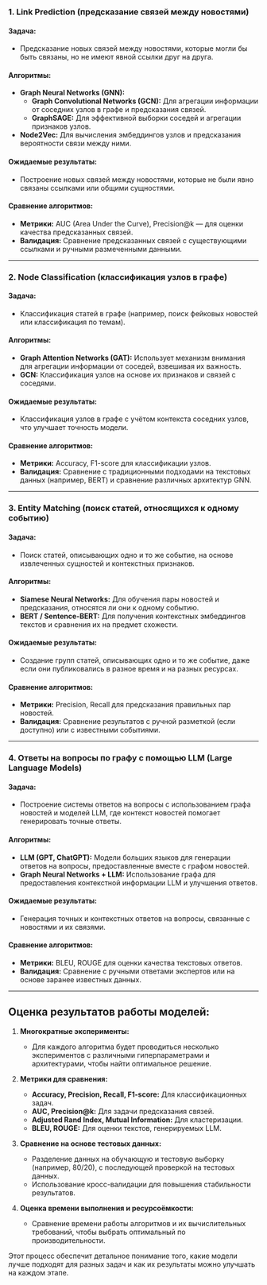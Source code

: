 ### 1. **Link Prediction (предсказание связей между новостями)**

#### Задача:
- Предсказание новых связей между новостями, которые могли бы быть связаны, но не имеют явной ссылки друг на друга.

#### Алгоритмы:
- **Graph Neural Networks (GNN):**
  - **Graph Convolutional Networks (GCN):** Для агрегации информации от соседних узлов в графе и предсказания связей.
  - **GraphSAGE:** Для эффективной выборки соседей и агрегации признаков узлов.
- **Node2Vec:** Для вычисления эмбеддингов узлов и предсказания вероятности связи между ними.

#### Ожидаемые результаты:
- Построение новых связей между новостями, которые не были явно связаны ссылками или общими сущностями.

#### Сравнение алгоритмов:
- **Метрики:** AUC (Area Under the Curve), Precision@k — для оценки качества предсказанных связей.
- **Валидация:** Сравнение предсказанных связей с существующими ссылками и ручными размеченными данными.

---

### 2. **Node Classification (классификация узлов в графе)**

#### Задача:
- Классификация статей в графе (например, поиск фейковых новостей или классификация по темам).

#### Алгоритмы:
- **Graph Attention Networks (GAT):** Использует механизм внимания для агрегации информации от соседей, взвешивая их важность.
- **GCN:** Классификация узлов на основе их признаков и связей с соседями.

#### Ожидаемые результаты:
- Классификация узлов в графе с учётом контекста соседних узлов, что улучшает точность модели.

#### Сравнение алгоритмов:
- **Метрики:** Accuracy, F1-score для классификации узлов.
- **Валидация:** Сравнение с традиционными подходами на текстовых данных (например, BERT) и сравнение различных архитектур GNN.

---

### 3. **Entity Matching (поиск статей, относящихся к одному событию)**

#### Задача:
- Поиск статей, описывающих одно и то же событие, на основе извлеченных сущностей и контекстных признаков.

#### Алгоритмы:
- **Siamese Neural Networks:** Для обучения пары новостей и предсказания, относятся ли они к одному событию.
- **BERT / Sentence-BERT:** Для получения контекстных эмбеддингов текстов и сравнения их на предмет схожести.

#### Ожидаемые результаты:
- Создание групп статей, описывающих одно и то же событие, даже если они публиковались в разное время и на разных ресурсах.

#### Сравнение алгоритмов:
- **Метрики:** Precision, Recall для предсказания правильных пар новостей.
- **Валидация:** Сравнение результатов с ручной разметкой (если доступно) или с известными событиями.

---

### 4. **Ответы на вопросы по графу с помощью LLM (Large Language Models)**

#### Задача:
- Построение системы ответов на вопросы с использованием графа новостей и моделей LLM, где контекст новостей помогает генерировать точные ответы.

#### Алгоритмы:
- **LLM (GPT, ChatGPT):** Модели больших языков для генерации ответов на вопросы, предоставленные вместе с графом новостей.
- **Graph Neural Networks + LLM:** Использование графа для предоставления контекстной информации LLM и улучшения ответов.

#### Ожидаемые результаты:
- Генерация точных и контекстных ответов на вопросы, связанные с новостями и их связями.

#### Сравнение алгоритмов:
- **Метрики:** BLEU, ROUGE для оценки качества текстовых ответов.
- **Валидация:** Сравнение с ручными ответами экспертов или на основе заранее известных данных.

---

## Оценка результатов работы моделей:

1. **Многократные эксперименты:**
   - Для каждого алгоритма будет проводиться несколько экспериментов с различными гиперпараметрами и архитектурами, чтобы найти оптимальное решение.

2. **Метрики для сравнения:**
   - **Accuracy, Precision, Recall, F1-score:** Для классификационных задач.
   - **AUC, Precision@k:** Для задачи предсказания связей.
   - **Adjusted Rand Index, Mutual Information:** Для кластеризации.
   - **BLEU, ROUGE:** Для оценки текстов, генерируемых LLM.

3. **Сравнение на основе тестовых данных:**
   - Разделение данных на обучающую и тестовую выборку (например, 80/20), с последующей проверкой на тестовых данных.
   - Использование кросс-валидации для повышения стабильности результатов.

4. **Оценка времени выполнения и ресурсоёмкости:**
   - Сравнение времени работы алгоритмов и их вычислительных требований, чтобы выбрать оптимальный по производительности.

Этот процесс обеспечит детальное понимание того, какие модели лучше подходят для разных задач и как их результаты можно улучшать на каждом этапе.